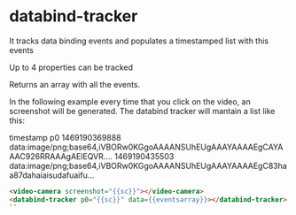 # databind-tracker


It tracks data binding events and populates a timestamped list with this events

Up to 4 properties can be tracked

Returns an array with all the events.

In the following example every time that you click on the video, an screenshot will be generated. The databind tracker will mantain a list like this:

timestamp 		p0
1469190369888	data:image/png;base64,iVBORw0KGgoAAAANSUhEUgAAAYAAAAEgCAYAAAC926RRAAAgAElEQVR....
1469190435503	data:image/png;base64,iVBORw0KGgoAAAANSUhEUgAAAYAAAAEgC83haa87dahaiaisudafuaifu...

```html
<video-camera screenshot="{{sc}}"></video-camera>
<databind-tracker p0="{{sc}}" data={{eventsarray}}></databind-tracker>
``